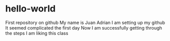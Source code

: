 # hello-world
First repository on github
My name is Juan Adrian
I am setting up my github
It seemed complicated the first day
Now I am successfully getting through the steps
I am liking this class
